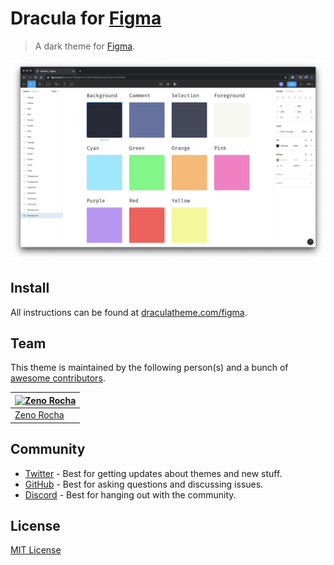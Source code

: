 # Dracula for [Figma](https://www.figma.com)

> A dark theme for [Figma](https://www.figma.com).

![Screenshot](./screenshot.png)

## Install

All instructions can be found at [draculatheme.com/figma](https://draculatheme.com/figma).

## Team

This theme is maintained by the following person(s) and a bunch of [awesome contributors](https://github.com/dracula/figma/graphs/contributors).

| [![Zeno Rocha](https://avatars2.githubusercontent.com/u/398893?v=3&s=70)](https://github.com/zenorocha) |
| ------------------------------------------------------------------------------------------------------- |
| [Zeno Rocha](https://github.com/zenorocha)                                                              |

## Community

- [Twitter](https://twitter.com/draculatheme) - Best for getting updates about themes and new stuff.
- [GitHub](https://github.com/dracula/dracula-theme/discussions) - Best for asking questions and discussing issues.
- [Discord](https://draculatheme.com/discord-invite) - Best for hanging out with the community.

## License

[MIT License](./LICENSE)
